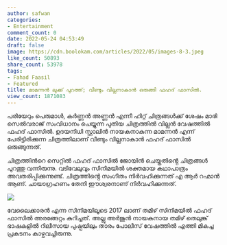 ```yaml
---
author: safwan
categories:
- Entertainment
comment_count: 0
date: 2022-05-24 04:53:49
draft: false
image: https://cdn.boolokam.com/articles/2022/05/images-8-3.jpeg
like_count: 50893
share_count: 53978
tags:
- Fahad Faasil
- Featured
title: മാമന്നൻ ലുക്ക് പുറത്ത്; വീണ്ടും വില്ലനാകാൻ ഒരുങ്ങി ഫഹദ് ഫാസിൽ.
view_count: 1871083
---
```


പരിയേറും പെരുമാൾ, കർണ്ണൻ അണ്ണൻ എന്നീ ഹിറ്റ് ചിത്രങ്ങൾക്ക് ശേഷം മാരി സെൽവരാജ് സംവിധാനം ചെയ്യുന്ന പുതിയ ചിത്രത്തിൽ വില്ലൻ വേഷത്തിൽ ഫഹദ് ഫാസിൽ. ഉദയനിധി സ്റ്റാലിൻ നായകനാകുന്ന മാമന്നൻ എന്ന് പേരിട്ടിരിക്കുന്ന ചിത്രത്തിലാണ് വീണ്ടും വില്ലനാകാൻ ഫഹദ് ഫാസിൽ ഒരുങ്ങുന്നത്.

ചിത്രത്തിൻറെ സെറ്റിൽ ഫഹദ് ഫാസിൽ ജോയിൻ ചെയ്തതിൻ്റെ ചിത്രങ്ങൾ പുറത്തു വന്നിരുന്നു. വടിവേലുവും സിനിമയിൽ ശക്തമായ കഥാപാത്രം അവതരിപ്പിക്കുന്നുണ്ട്. ചിത്രത്തിൻ്റെ സംഗീതം നിർവഹിക്കുന്നത് എ ആർ റഹ്മാൻ ആണ്. ചായാഗ്രഹണം തേനി ഈശ്വരനാണ് നിർവഹിക്കുന്നത്.

![](https://cdn.boolokam.com/articles/2022/05/images-8-3.jpeg)

വേലൈക്കാരൻ എന്ന സിനിമയിലൂടെ 2017 ലാണ് തമിഴ് സിനിമയിൽ ഫഹദ് ഫാസിൽ അരങ്ങേറ്റം കുറിച്ചത്. അല്ലു അർജുൻ നായകനായ തമിഴ് തെലുങ്ക് ഭാഷകളിൽ റിലീസായ പുഷ്പയിലും താരം പോലീസ് വേഷത്തിൽ എത്തി മികച്ച പ്രകടനം കാഴ്ചവച്ചിരുന്നു.